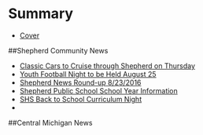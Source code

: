 # Summary

* [Cover](README.md)

##Shepherd Community News
* [Classic Cars to Cruise through Shepherd on Thursday](_posts/2016-08-11-old-27-tour-to-pass-through-shepherd-on-august-25.md)
* [Youth Football Night to be Held August 25](_posts/2016-08-23/2016-08-23-Youth-Football-Night-to-be-held-August-25th.md)
* [Shepherd News Round-up 8/23/2016](shepherdnewsround-up_8232016.md)
* [Shepherd Public School School Year Information](_posts/2016-08-21-shepherd-public-schools-school-year-information.md)
* [SHS Back to School Curriculum Night](_posts/2016-08-19-back-to-school-curriculum-night-update.md)
* 
##Central Michigan News

 

